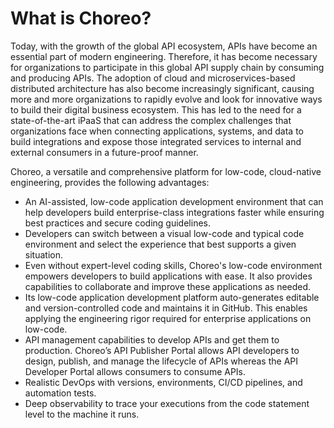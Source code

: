 # What is Choreo?

Today, with the growth of the global API ecosystem, APIs have become an essential part of modern engineering. Therefore, it has become necessary for organizations to participate in this global API supply chain by consuming and producing APIs. The adoption of cloud and microservices-based distributed architecture has also become increasingly significant, causing more and more organizations to rapidly evolve and look for innovative ways to build their digital business ecosystem. This has led to the need for a state-of-the-art iPaaS that can address the complex challenges that organizations face when connecting applications, systems, and data to build integrations and expose those integrated services to internal and external consumers in a future-proof manner.

Choreo, a versatile and comprehensive platform for low-code, cloud-native engineering, provides the following advantages:

- An AI-assisted, low-code application development environment that can help developers build enterprise-class integrations faster while ensuring best practices and secure coding guidelines. 
- Developers can switch between a visual low-code and typical code environment and select the experience that best supports a given situation.
- Even without expert-level coding skills, Choreo's low-code environment empowers developers to build applications with ease. It also provides capabilities to collaborate and improve these applications as needed.
- Its low-code application development platform auto-generates editable and version-controlled code and maintains it in GitHub. This enables applying the engineering rigor required for enterprise applications on low-code.
- API management capabilities to develop APIs and get them to production. Choreo’s API Publisher Portal allows API developers to design, publish, and manage the lifecycle of APIs whereas the API Developer Portal allows consumers to consume APIs.
- Realistic DevOps with versions, environments, CI/CD pipelines, and automation tests.
- Deep observability to trace your executions from the code statement level to the machine it runs.
